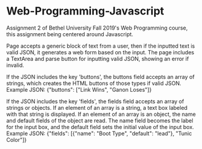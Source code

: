 # Web-Programming-Javascript
Assignment 2 of Bethel University Fall 2019's Web Programming course, this assignment being centered around Javascript.

Page accepts a generic block of text from a user, then if the inputted text is valid JSON,
it generates a web form based on the input. The page includes a TextArea and parse button for
inputting valid JSON, showing an error if invalid.

If the JSON includes the key 'buttons', the buttons field
accepts an array of strings, which creates the HTML buttons of those types if valid JSON.
Example JSON: {"buttons": ["Link Wins", "Ganon Loses"]}

If the JSON includes the key 'fields', the fields field
accepts an array of strings or objects. If an element of an array is a string, a text box labeled with
that string is displayed. If an element of an array is an object, the name and default fields of the
object are read. The name field becomes the label for the input box, and the default field sets the initial
value of the input box.
Example JSON: {"fields": [{"name": "Boot Type", "default": "lead"}, "Tunic Color"]}
